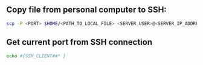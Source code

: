 ## Copy file from personal computer to SSH:

```bash
scp -P <PORT> $HOME/<PATH_TO_LOCAL_FILE> <SERVER_USER>@<SERVER_IP_ADDRESS>:<DESTINATION_PATH>
```

## Get current port from SSH connection

```bash
echo #{SSH_CLIENT##* }
```
